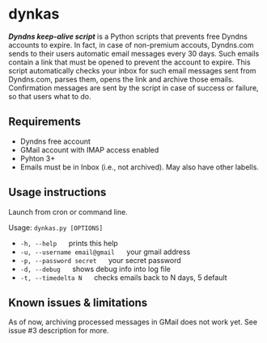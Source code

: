 dynkas
======
**_Dyndns keep-alive script_** is a Python scripts that prevents free Dyndns accounts to expire. In fact, in case of non-premium accouts, Dyndns.com sends to their users automatic email messages every 30 days. Such emails contain a link that must be opened to prevent the account to expire. 
This script automatically checks your inbox for such email messages sent from Dyndns.com, parses them, opens the link and archive those emails.
Confirmation messages are sent by the script in case of success or failure, so that users what to do.

Requirements
------------
* Dyndns free account
* GMail account with IMAP access enabled
* Pyhton 3+
* Emails must be in Inbox (i.e., not archived). May also have other labells.

Usage instructions
------------------
Launch from cron or command line.

Usage: 
`dynkas.py [OPTIONS]`
* `-h, --help` &nbsp;&nbsp;&nbsp;&nbsp; prints this help
* `-u, --username email@gmail` &nbsp;&nbsp;&nbsp;&nbsp; your gmail address
* `-p, --password secret` &nbsp;&nbsp;&nbsp;&nbsp; your secret password
* `-d, --debug` &nbsp;&nbsp;&nbsp;&nbsp; shows debug info into log file
* `-t, --timedelta N` &nbsp;&nbsp;&nbsp;&nbsp;  checks emails back to N days, 5 default

Known issues & limitations
--------------------------
As of now, archiving processed messages in GMail does not work yet. See issue #3 description for more.
